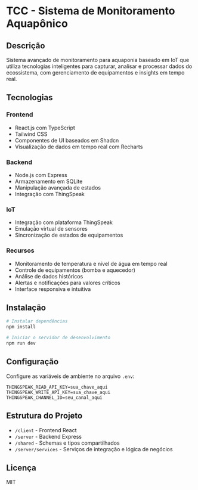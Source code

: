 # TCC - Sistema de Monitoramento Aquapônico

## Descrição

Sistema avançado de monitoramento para aquaponia baseado em IoT que utiliza tecnologias inteligentes para capturar, analisar e processar dados do ecossistema, com gerenciamento de equipamentos e insights em tempo real.

## Tecnologias

### Frontend
- React.js com TypeScript
- Tailwind CSS
- Componentes de UI baseados em Shadcn
- Visualização de dados em tempo real com Recharts

### Backend
- Node.js com Express
- Armazenamento em SQLite
- Manipulação avançada de estados
- Integração com ThingSpeak

### IoT
- Integração com plataforma ThingSpeak
- Emulação virtual de sensores
- Sincronização de estados de equipamentos

### Recursos
- Monitoramento de temperatura e nível de água em tempo real
- Controle de equipamentos (bomba e aquecedor)
- Análise de dados históricos
- Alertas e notificações para valores críticos
- Interface responsiva e intuitiva

## Instalação

```bash
# Instalar dependências
npm install

# Iniciar o servidor de desenvolvimento
npm run dev
```

## Configuração

Configure as variáveis de ambiente no arquivo `.env`:

```
THINGSPEAK_READ_API_KEY=sua_chave_aqui
THINGSPEAK_WRITE_API_KEY=sua_chave_aqui
THINGSPEAK_CHANNEL_ID=seu_canal_aqui
```

## Estrutura do Projeto

- `/client` - Frontend React
- `/server` - Backend Express
- `/shared` - Schemas e tipos compartilhados
- `/server/services` - Serviços de integração e lógica de negócios

## Licença

MIT